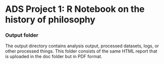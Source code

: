 # ADS Project 1:  R Notebook on the history of philosophy

### Output folder

The output directory contains analysis output, processed datasets, logs, or other processed things.
This folder consists of the same HTML report that is uploaded in the doc folder but in PDF format.

